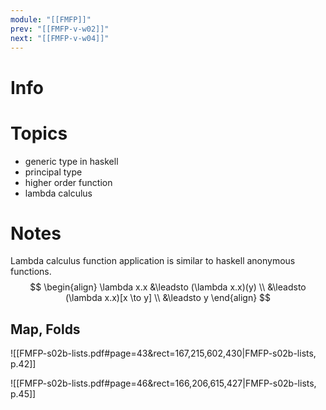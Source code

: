 ```yaml
---
module: "[[FMFP]]"
prev: "[[FMFP-v-w02]]"
next: "[[FMFP-v-w04]]"
---
```


# Info

# Topics
- generic type in haskell
- principal type
- higher order function
- lambda calculus

# Notes
Lambda calculus function application is similar to haskell anonymous functions.
$$
\begin{align}
\lambda x.x 
&\leadsto (\lambda x.x)(y)  \\
&\leadsto (\lambda x.x)[x \to y]  \\
&\leadsto y
\end{align}
$$


## Map, Folds
![[FMFP-s02b-lists.pdf#page=43&rect=167,215,602,430|FMFP-s02b-lists, p.42]]

![[FMFP-s02b-lists.pdf#page=46&rect=166,206,615,427|FMFP-s02b-lists, p.45]]
